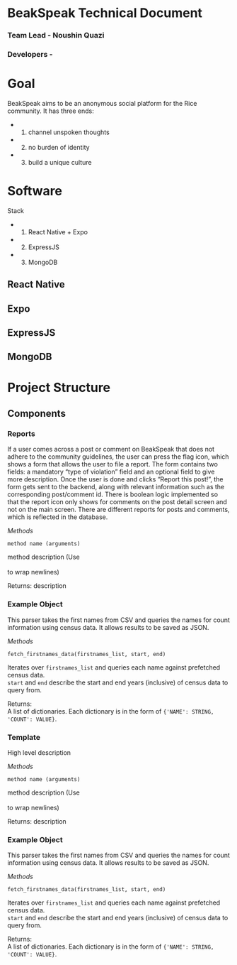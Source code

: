 # BeakSpeak Technical Document

### Team Lead - Noushin Quazi
### Developers - <ADD YOUR NAME>


# Goal

BeakSpeak aims to be an anonymous social platform for the Rice community. It has
three ends:
+ 1. channel unspoken thoughts
+ 2. no burden of identity
+ 3. build a unique culture 

# Software

Stack
+ 1. React Native + Expo
+ 2. ExpressJS
+ 3. MongoDB

## React Native
## Expo
## ExpressJS
## MongoDB

# Project Structure

## Components

### Reports

If a user comes across a post or comment on BeakSpeak that does 
not adhere to the community guidelines, the user can press the flag 
icon, which shows a form that allows the user to file a report. The 
form contains two fields: a mandatory “type of violation” field and 
an optional field to give more description. Once the user is done 
and clicks “Report this post!”, the form gets sent to the backend, 
along with relevant information such as the corresponding post/comment id. 
There is boolean logic implemented so that the report icon only shows for 
comments on the post detail screen and not on the main screen. There are 
different reports for posts and comments, which is reflected in the database.

*Methods*

```
method name (arguments)
```

method description (Use <br><br/> to wrap newlines)

Returns:
    description

### Example Object    

This parser takes the first names from  CSV and queries the names for count information using census data. It allows results to be saved as JSON.

*Methods*

```
fetch_firstnames_data(firstnames_list, start, end)
```

Iterates over `firstnames_list` and queries each name against prefetched census data. 
<br/>`start` and `end` describe the start and end years (inclusive) of census data to query from.<br/>

Returns:
    <br/>A list of dictionaries. Each dictionary is in the form of `{'NAME': STRING, 'COUNT': VALUE}`.<br/>




### Template <PUT NAME OF COMPONENT HERE>

High level description

*Methods*

```
method name (arguments)
```

method description (Use <br><br/> to wrap newlines)

Returns:
    description

### Example Object    

This parser takes the first names from  CSV and queries the names for count information using census data. It allows results to be saved as JSON.

*Methods*

```
fetch_firstnames_data(firstnames_list, start, end)
```

Iterates over `firstnames_list` and queries each name against prefetched census data. 
<br/>`start` and `end` describe the start and end years (inclusive) of census data to query from.<br/>

Returns:
    <br/>A list of dictionaries. Each dictionary is in the form of `{'NAME': STRING, 'COUNT': VALUE}`.<br/>


